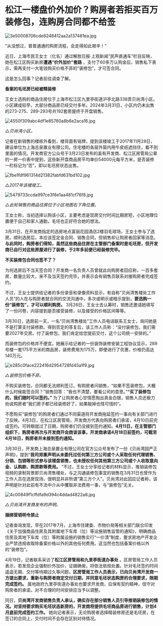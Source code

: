 # 松江一楼盘价外加价？购房者若拒买百万装修包，连购房合同都不给签

![3e50008706cde8248412aa2a137481ea.jpg](https://raw.githubusercontent.com/qqhsx/qqnews_image/main/2024/04/22/松江一楼盘价外加价？购房者若拒买百万装修包，连购房合同都不给签/3e50008706cde8248412aa2a137481ea.jpg)

“从没想过，普普通通的购房流程，会走得如此艰辛！”

近日，上海市民王女士（化名）通过解放日报·上观新闻“民声直通车”栏目反映，她在松江区购买新房**遭遇“价外加价”套路**
，支付了60多万认购金后，销售私下表示，需再支付一大笔钱购买价格不菲的“装修包”，才可签合同。

这是怎么回事？记者前往调查了解。

**备案的毛坯房已经被精装修**

王女士选购的商品住房位于上海市松江区九里亭街道沪亭北路338弄贝尚湾小区。小区建成较早，大部分商品房已经交付多年。2024年3月31日，小区内仍未出售的273-275、289-293号共192套房屋终于开盘销售。

![4550f309abc4df1e85780a8b6e2aca16.jpg](https://raw.githubusercontent.com/qqhsx/qqnews_image/main/2024/04/22/松江一楼盘价外加价？购房者若拒买百万装修包，连购房合同都不给签/4550f309abc4df1e85780a8b6e2aca16.jpg)

_△贝尚湾小区。_

记者在新销售的楼栋外看到，楼背面有铭牌，提到该楼竣工于2017年11月28日，建设单位为上海总泉置业有限公司。住宅楼的各层外窗内用牛皮纸遮挡住，看不到里面的情况。开发商官方公众号于3月23日发布的盖有开发商、松江区房管局公章的一房一价表中提到，这些新开盘商品房平均单价54000元每平方米，是否装修一栏标记为“否”，即以毛坯房状态出售。

![fbe1fdf961314d21382fabfd631bd102.jpg](https://raw.githubusercontent.com/qqhsx/qqnews_image/main/2024/04/22/松江一楼盘价外加价？购房者若拒买百万装修包，连购房合同都不给签/fbe1fdf961314d21382fabfd631bd102.jpg)

 _△2017年该楼竣工。_

![5479733ccda997ce3f8e1aa481cf76f8.jpg](https://raw.githubusercontent.com/qqhsx/qqnews_image/main/2024/04/22/松江一楼盘价外加价？购房者若拒买百万装修包，连购房合同都不给签/5479733ccda997ce3f8e1aa481cf76f8.jpg)

_△此轮销售的商品住房位于小区地图右下角位置。_

王女士称，当初选择认购该小区，主要考虑是现房交付时间比期房短，小区地理位置便于自己和家人通勤，毛坯也正好符合她的想法。

3月31日，在开发商指定的选房地点富丽花园酒店2楼羽毛球场，王女士参与了选房。顺利选房后，本应该签定金合同、销售合同，但销售却让购房者回家等消息。**与此同时，购房者们得知，虽然这些商品住房在主管部门备案时是毛坯房，但开发商已自行对这些房屋进行了装修，于2年多前便已经装修完毕。**

**不买装修包合同也签不了？**

为何选房后不当天签合同？开发商一名负责人员曾就此向购房者回应称，一百多套房，数量比较大，来不及当天签约完毕，并表示会有销售员联系对接购房者完成签约。

不过，王女士提供给记者的多份录音和录像资料显示，有自称“贝尚湾售楼处工作人员”的人在与购房者就合同的交流沟通中，多次或明示或暗示提到，**要选购一份“装修包”，才可以顺利购房。**
3月26日，王女士去认筹时，销售还邀请她填写了一份问卷，内容提到是否接受装修，以及接受的价格区间等等。

3月30日，选房前一天，一名“贝尚湾售楼处”工作人员电话联系王女士，询问她是不是打算支付装修款。得到否定的答复后，该工作人员称：“没付装修包，我们需要2027年交房。付了装修包，我们肯定给您提前交付，这个公司统一安排的。”

而装修包的价格并不便宜。她展示给记者的一份装饰装修安装工程协议显示，289号楼一套175平方米的商品房，装修费用为175万，即便进行了优惠，价格仍高达140万元。

![e285c0face222416d2954728fd45a1f9.jpg](https://raw.githubusercontent.com/qqhsx/qqnews_image/main/2024/04/22/松江一楼盘价外加价？购房者若拒买百万装修包，连购房合同都不给签/e285c0face222416d2954728fd45a1f9.jpg)

_△装修包价格不菲。_

不购买装修包，合同都无法顺利签订。有购房者问销售，“如果不签装修包，大概什么时候能签合同？”销售回答：“我也不清楚，要看公司的意思。”**“买了装修包的，我们随时可以签约。”**
为了让购房者心甘情愿掏出真金白银，销售人员还极力劝说购房者“我们房子都已经装修好了，如果敲掉也怪可惜的”。

不愿购买“装修包”的购房者们通过不同渠道将开发商拖延签约一事向有关部门进行了反映。4月3日，在松江区房管局，开发商方代表向购房者们承诺，4月10日前完成签约。可转眼就过了日期，购房者们仍没接到签约通知。**4月11日，在主管部门组织下，购房者再次与开发商开会商谈该事，开发商承诺4月18日前签约，可截至4月18日，购房者并未接到签约通知。**

3月30日，开发商上海总泉置业有限公司在官方公众号发布了一份《贝尚湾园严正声明》，提到“**我司郑重声明从未委托过任何第三方公司或个人采取任何代理销售、分销、包销等形式参与该楼盘销售，也未授权任何其他第三方公司或个人收取意向金、认购款、购房款等费用。**
”不过，王女士分享给记者的材料显示，推销装修包视频的录制背景即贝尚湾售楼处，与之沟通装修包事宜的销售在3月31日也曾作为工作人员在选房现场，很明显并非所谓“第三方个人”。贝尚湾对此回应记者称，该声明是针对此前有不法中介从中攫取非法费用一事，与“装修包”无关。

![4c00849f1cffdfa9d394c4ddad4822a8.jpg](https://raw.githubusercontent.com/qqhsx/qqnews_image/main/2024/04/22/松江一楼盘价外加价？购房者若拒买百万装修包，连购房合同都不给签/4c00849f1cffdfa9d394c4ddad4822a8.jpg)

_△贝尚湾开发商发布的声明。_

**捆绑营销明令禁止**

记者查询发现，早在2017年7月，上海市住建委、市物价局等相关部门联合印发《关于加强商品住房及其附属地下车库（位）等设施销售监管的通知》，明确商品住房及其地下车库（位）等附属设施的销售实行“一价清”制度，要求房地产开发企业严禁违规收取除备案价格以外的其他任何费用。这当然也包括备案价格以外的“装修包”。

4月19日，记者联系采访了**松江区房管局和九里亭街道办事处**
。区房管局工作人员表示，若发现企业强制价外加价，证据确凿，将依法依规处置。针对毛坯签约时间遥遥无期、交付等待期过久等问题，**区房管局工作人员表示，已向贝尚湾开发商一方提出要求，重新与购房者商定交付日期，并同意毛坯状态购房的合理要求，限期完成签约。**
属地政府九里亭街道办事处也要求开发商，应保有契约精神，信守对购房者的承诺，对不合理的时间安排应当予以调整。

同日，**贝尚湾开发商销售负责人承认，确实存在部分销售人员引导推销装修包的情况。对坚持要求购买毛坯状态新房的，开发商将提供毛坯商品房进行销售，计划4月底前完成签约工作。**
她向记者表示，无论购房者选择精装修房还是毛坯房，在签订的合同上，交付时间不会存在区别对待情况。

